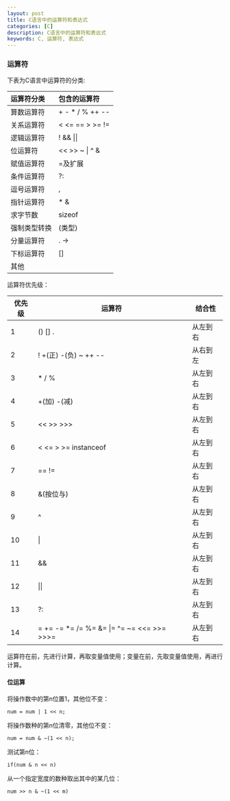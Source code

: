 ```yaml
---
layout: post
title: C语言中的运算符和表达式
categories: [C]
description: C语言中的运算符和表达式
keywords: C, 运算符, 表达式
---
```


### 运算符

下表为C语言中运算符的分类:

|运算符分类|包含的运算符|
|:-|:-|
|算数运算符|+ - * / % ++ --|
|关系运算符|< <= == > >= !=|
|逻辑运算符|! && \|\||
|位运算符|<< >> ~ \| ^ &|
|赋值运算符|=及扩展|
|条件运算符|?:|
|逗号运算符|,|
|指针运算符|* &|
|求字节数|sizeof|
|强制类型转换|(类型)|
|分量运算符|. ->|
|下标运算符|[]|
|其他||

运算符优先级：

|优先级|运算符|结合性|
|-|-|-|
|1|() [] .|从左到右|
|2|! +(正) -(负) ~ ++ --|从右到左|
|3|* / %|从左到右|
|4|+(加) -(减)|从左到右|
|5|<< >> >>>|从左到右|
|6|< <= > >= instanceof|从左到右|
|7|== !=|从左到右|
|8|&(按位与)|从左到右|
|9|^|从左到右|
|10|\||从左到右|
|11|&&|从左到右|
|12|\|\||从左到右|
|13|?:|从左到右|
|14|= += -= *= /= %= &= \|= ^= ~= <<= >>= >>>=|从左到右|

运算符在前，先进行计算，再取变量值使用；变量在前，先取变量值使用，再进行计算。

#### 位运算

将操作数中的第n位置1，其他位不变：
```
num = num | 1 << n;
```

将操作数种的第n位清零，其他位不变：
```
num = num & ~(1 << n);
```

测试第n位：
```
if(num & n << n)
```

从一个指定宽度的数种取出其中的某几位：
```
num >> n & ~(1 << m)
```
